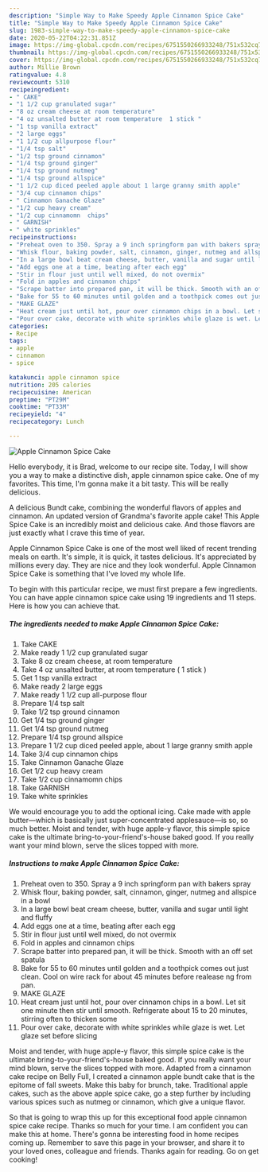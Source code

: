 ```yaml
---
description: "Simple Way to Make Speedy Apple Cinnamon Spice Cake"
title: "Simple Way to Make Speedy Apple Cinnamon Spice Cake"
slug: 1983-simple-way-to-make-speedy-apple-cinnamon-spice-cake
date: 2020-05-22T04:22:31.851Z
image: https://img-global.cpcdn.com/recipes/6751550266933248/751x532cq70/apple-cinnamon-spice-cake-recipe-main-photo.jpg
thumbnail: https://img-global.cpcdn.com/recipes/6751550266933248/751x532cq70/apple-cinnamon-spice-cake-recipe-main-photo.jpg
cover: https://img-global.cpcdn.com/recipes/6751550266933248/751x532cq70/apple-cinnamon-spice-cake-recipe-main-photo.jpg
author: Millie Brown
ratingvalue: 4.8
reviewcount: 5310
recipeingredient:
- " CAKE"
- "1 1/2 cup granulated sugar"
- "8 oz cream cheese at room temperature"
- "4 oz unsalted butter at room temperature  1 stick "
- "1 tsp vanilla extract"
- "2 large eggs"
- "1 1/2 cup allpurpose flour"
- "1/4 tsp salt"
- "1/2 tsp ground cinnamon"
- "1/4 tsp ground ginger"
- "1/4 tsp ground nutmeg"
- "1/4 tsp ground allspice"
- "1 1/2 cup diced peeled apple about 1 large granny smith apple"
- "3/4 cup cinnamon chips"
- " Cinnamon Ganache Glaze"
- "1/2 cup heavy cream"
- "1/2 cup cinnamomn  chips"
- " GARNISH"
- " white sprinkles"
recipeinstructions:
- "Preheat oven to 350. Spray a 9 inch springform pan with bakers spray"
- "Whisk flour, baking powder, salt, cinnamon, ginger, nutmeg and allspice in a bowl"
- "In a large bowl beat cream cheese, butter, vanilla and sugar until light and fluffy"
- "Add eggs one at a time, beating after each egg"
- "Stir in flour just until well mixed, do not overmix"
- "Fold in apples and cinnamon chips"
- "Scrape batter into prepared pan, it will be thick. Smooth with an off set spatula"
- "Bake for 55 to 60 minutes until golden and a toothpick comes out just clean. Cool on wire rack  for about 45 minutes before realease ng from pan."
- "MAKE GLAZE"
- "Heat cream just until hot, pour over cinnamon chips in a bowl. Let sit one minute then stir until smooth. Refrigerate about 15 to 20 minutes, stirring often to thicken some"
- "Pour over cake, decorate with white sprinkles while glaze is wet. Let glaze set before slicing"
categories:
- Recipe
tags:
- apple
- cinnamon
- spice

katakunci: apple cinnamon spice 
nutrition: 205 calories
recipecuisine: American
preptime: "PT29M"
cooktime: "PT33M"
recipeyield: "4"
recipecategory: Lunch

---
```



![Apple Cinnamon Spice Cake](https://img-global.cpcdn.com/recipes/6751550266933248/751x532cq70/apple-cinnamon-spice-cake-recipe-main-photo.jpg)

Hello everybody, it is Brad, welcome to our recipe site. Today, I will show you a way to make a distinctive dish, apple cinnamon spice cake. One of my favorites. This time, I'm gonna make it a bit tasty. This will be really delicious.

A delicious Bundt cake, combining the wonderful flavors of apples and cinnamon. An updated version of Grandma&#39;s favorite apple cake! This Apple Spice Cake is an incredibly moist and delicious cake. And those flavors are just exactly what I crave this time of year.

Apple Cinnamon Spice Cake is one of the most well liked of recent trending meals on earth. It's simple, it is quick, it tastes delicious. It's appreciated by millions every day. They are nice and they look wonderful. Apple Cinnamon Spice Cake is something that I've loved my whole life.


To begin with this particular recipe, we must first prepare a few ingredients. You can have apple cinnamon spice cake using 19 ingredients and 11 steps. Here is how you can achieve that.

<!--inarticleads1-->

##### The ingredients needed to make Apple Cinnamon Spice Cake:

1. Take  CAKE
1. Make ready 1 1/2 cup granulated sugar
1. Take 8 oz cream cheese, at room temperature
1. Take 4 oz unsalted butter, at room temperature ( 1 stick )
1. Get 1 tsp vanilla extract
1. Make ready 2 large eggs
1. Make ready 1 1/2 cup all-purpose flour
1. Prepare 1/4 tsp salt
1. Take 1/2 tsp ground cinnamon
1. Get 1/4 tsp ground ginger
1. Get 1/4 tsp ground nutmeg
1. Prepare 1/4 tsp ground allspice
1. Prepare 1 1/2 cup diced peeled apple, about 1 large granny smith apple
1. Take 3/4 cup cinnamon chips
1. Take  Cinnamon Ganache Glaze
1. Get 1/2 cup heavy cream
1. Take 1/2 cup cinnamomn  chips
1. Take  GARNISH
1. Take  white sprinkles


We would encourage you to add the optional icing. Cake made with apple butter—which is basically just super-concentrated applesauce—is so, so much better. Moist and tender, with huge apple-y flavor, this simple spice cake is the ultimate bring-to-your-friend&#39;s-house baked good. If you really want your mind blown, serve the slices topped with more. 

<!--inarticleads2-->

##### Instructions to make Apple Cinnamon Spice Cake:

1. Preheat oven to 350. Spray a 9 inch springform pan with bakers spray
1. Whisk flour, baking powder, salt, cinnamon, ginger, nutmeg and allspice in a bowl
1. In a large bowl beat cream cheese, butter, vanilla and sugar until light and fluffy
1. Add eggs one at a time, beating after each egg
1. Stir in flour just until well mixed, do not overmix
1. Fold in apples and cinnamon chips
1. Scrape batter into prepared pan, it will be thick. Smooth with an off set spatula
1. Bake for 55 to 60 minutes until golden and a toothpick comes out just clean. Cool on wire rack  for about 45 minutes before realease ng from pan.
1. MAKE GLAZE
1. Heat cream just until hot, pour over cinnamon chips in a bowl. Let sit one minute then stir until smooth. Refrigerate about 15 to 20 minutes, stirring often to thicken some
1. Pour over cake, decorate with white sprinkles while glaze is wet. Let glaze set before slicing


Moist and tender, with huge apple-y flavor, this simple spice cake is the ultimate bring-to-your-friend&#39;s-house baked good. If you really want your mind blown, serve the slices topped with more. Adapted from a cinnamon cake recipe on Belly Full, I created a cinnamon apple bundt cake that is the epitome of fall sweets. Make this baby for brunch, take. Traditional apple cakes, such as the above apple spice cake, go a step further by including various spices such as nutmeg or cinnamon, which give a unique flavor. 

So that is going to wrap this up for this exceptional food apple cinnamon spice cake recipe. Thanks so much for your time. I am confident you can make this at home. There's gonna be interesting food in home recipes coming up. Remember to save this page in your browser, and share it to your loved ones, colleague and friends. Thanks again for reading. Go on get cooking!
